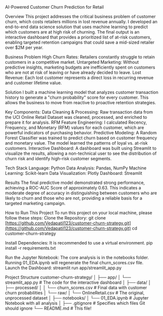 AI-Powered Customer Churn Prediction for Retail

Overview
This project addresses the critical business problem of customer churn, which costs retailers millions in lost revenue annually. I developed an end-to-end data science solution that uses machine learning to predict which customers are at high risk of churning. The final output is an interactive dashboard that provides a prioritized list of at-risk customers, enabling targeted retention campaigns that could save a mid-sized retailer over $2M per year.

Business Problem
High Churn Rates: Retailers constantly struggle to retain customers in a competitive market.
Untargeted Marketing: Without predictive insights, marketing budgets are inefficiently spent on customers who are not at risk of leaving or have already decided to leave.
Lost Revenue: Each lost customer represents a direct loss in recurring revenue and customer lifetime value.

Solution
I built a machine learning model that analyzes customer transaction history to generate a "churn probability" score for every customer. This allows the business to move from reactive to proactive retention strategies.

Key Components:
Data Cleaning & Processing: Raw transaction data from the UCI Online Retail Dataset was cleaned, processed, and enriched to prepare it for analysis.
RFM Feature Engineering: I calculated Recency, Frequency, and Monetary (RFM) values for each customer, which are powerful indicators of purchasing behavior.
Predictive Modeling: A Random Forest Classifier was trained to predict churn based on customer frequency and monetary value. The model learned the patterns of loyal vs. at-risk customers.
Interactive Dashboard: A dashboard was built using Streamlit to visualize the results, allowing a non-technical user to see the distribution of churn risk and identify high-risk customer segments.

Tech Stack
Language: Python
Data Analysis: Pandas, NumPy
Machine Learning: Scikit-learn
Data Visualization: Plotly
Dashboard: Streamlit

Results
The final predictive model demonstrated strong performance, achieving a ROC-AUC Score of approximately 0.63. This indicates a moderate degree of accuracy in distinguishing between customers who are likely to churn and those who are not, providing a reliable basis for a targeted marketing campaign.

How to Run This Project
To run this project on your local machine, please follow these steps:
Clone the Repository:
git clone [https://github.com/Vedapatil123/customer-churn-strategy.git](https://github.com/Vedapatil123/customer-churn-strategy.git)
cd customer-churn-strategy


Install Dependencies:
It is recommended to use a virtual environment.
pip install -r requirements.txt


Run the Jupyter Notebook:
The core analysis is in the notebooks folder. Running 01_EDA.ipynb will regenerate the final churn_scores.csv file.
Launch the Dashboard:
streamlit run app/streamlit_app.py

Project Structure
customer-churn-strategy/
│
├── app/
│   └── streamlit_app.py      # The code for the interactive dashboard
│
├── data/
│   ├── processed/
│   │   └── churn_scores.csv  # Final data with customer churn probabilities
│   └── raw/
│       └── OnlineRetail.csv  # The original, unprocessed dataset
│
├── notebooks/
│   └── 01_EDA.ipynb          # Jupyter Notebook with all analysis
│
├── .gitignore                # Specifies which files Git should ignore
└── README.md                 # This file!




